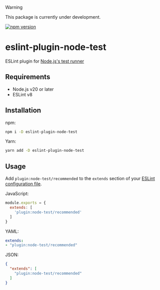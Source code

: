 > [!WARNING]
> This package is currently under development.

[![npm version](https://badge.fury.io/js/eslint-plugin-node-test.svg)](https://badge.fury.io/js/eslint-plugin-node-test)

# eslint-plugin-node-test

ESLint plugin for [Node.js's test runner](https://nodejs.org/api/test.html)

## Requirements

- Node.js v20 or later
- ESLint v8

## Installation

npm:

```sh
npm i -D eslint-plugin-node-test
```

Yarn:

```sh
yarn add -D eslint-plugin-node-test
```

## Usage

Add `plugin:node-test/recommended` to the `extends` section of your [ESLint configuration file](https://eslint.org/docs/latest/use/configure/configuration-files-deprecated).

JavaScript:

```javascript
module.exports = {
  extends: [
    'plugin:node-test/recommended'
  ]
}
```

YAML:

```yaml
extends: 
- "plugin:node-test/recommended"
```

JSON:

```json
{
  "extends": [
    "plugin:node-test/recommended"
  ]
}
```
